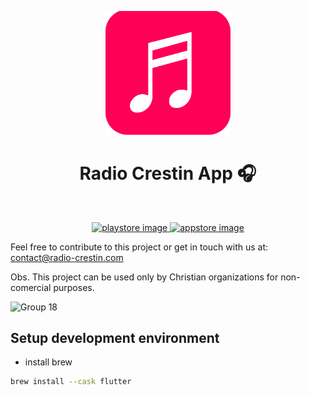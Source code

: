 <p align="center">
  <a href="https://github.com/iosifnicolae2/radio-crestin-app">
    <img src="https://github.com/iosifnicolae2/radio-crestin-app/blob/main/assets/icons/ic_logo_filled.png" alt="Radio Crestin logo" width="200" />
  </a>
</p>
<h1 align="center">Radio Crestin App 🎧</h1>
<br>
<p align="center">
  <a href="https://play.google.com/store/apps/details?id=com.radiocrestin.radio_crestin&hl=en_US">
    <img alt="playstore image" src="https://github.com/iosifnicolae2/radio-crestin-app/assets/43387542/c9affea9-3f8f-4ce5-9ab9-7a4fb14a6d7a" width="150" height="46"/>
  </a>
  <a href="https://apps.apple.com/app/6451270471">
    <img alt="appstore image" src="https://github.com/iosifnicolae2/radio-crestin-app/assets/43387542/29c657f9-1cb6-4502-9b51-18e68eb6a259" width="150" height="46"/>
  </a>
</p>

Feel free to contribute to this project or get in touch with us at: contact@radio-crestin.com

Obs. This project can be used only by Christian organizations for non-comercial purposes.

![Group 18](https://github.com/iosifnicolae2/radio-crestin-app/assets/43387542/2d89a06e-f8fb-40a9-9f20-c1e04568a208)


## Setup development environment
- install brew
```bash
brew install --cask flutter

```
